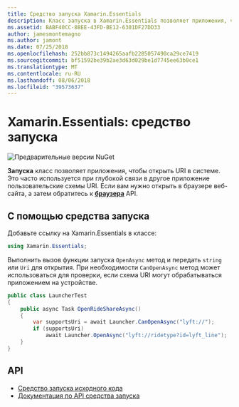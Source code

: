 ```yaml
---
title: Средство запуска Xamarin.Essentials
description: Класс запуска в Xamarin.Essentials позволяет приложения, чтобы открыть URI в системе.
ms.assetid: BABF40CC-8BEE-43FD-BE12-6301DF27DD33
author: jamesmontemagno
ms.author: jamont
ms.date: 07/25/2018
ms.openlocfilehash: 252bb873c1494265aafb2285057490ca29ce7419
ms.sourcegitcommit: bf51592be39b2ae3d63d029be1d7745ee63b0ce1
ms.translationtype: MT
ms.contentlocale: ru-RU
ms.lasthandoff: 08/06/2018
ms.locfileid: "39573637"
---
```

# <a name="xamarinessentials-launcher"></a>Xamarin.Essentials: средство запуска

![Предварительные версии NuGet](~/media/shared/pre-release.png)

**Запуска** класс позволяет приложения, чтобы открыть URI в системе. Это часто используется при глубокой связи в другое приложение пользовательские схемы URI. Если вам нужно открыть в браузере веб-сайта, а затем обратитесь к **[браузера](open-browser.md)** API.

## <a name="using-launcher"></a>С помощью средства запуска

Добавьте ссылку на Xamarin.Essentials в классе:

```csharp
using Xamarin.Essentials;
```

Выполнить вызов функции запуска `OpenAsync` метод и передать `string` или `Uri` для открытия. При необходимости `CanOpenAsync` метод может использоваться для проверки, если схема URI могут обрабатываться приложением на устройстве.

```csharp
public class LauncherTest
{
    public async Task OpenRideShareAsync()
    {
        var supportsUri = await Launcher.CanOpenAsync("lyft://");
        if (supportsUri)
            await Launcher.OpenAsync("lyft://ridetype?id=lyft_line");
    }
}
```

## <a name="api"></a>API

- [Средство запуска исходного кода](https://github.com/xamarin/Essentials/tree/master/Xamarin.Essentials/Launcher)
- [Документация по API средства запуска](xref:Xamarin.Essentials.Launcher)
